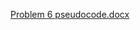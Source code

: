 [Problem 6  pseudocode.docx](https://github.com/user-attachments/files/17178910/Problem.6.pseudocode.docx)
